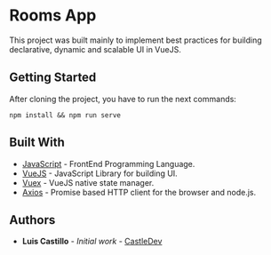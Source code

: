 # Rooms App

This project was built mainly to implement best practices for building declarative, dynamic and scalable UI in VueJS.

## Getting Started
After cloning the project, you have to run the next commands:

```
npm install && npm run serve
```

## Built With

* [JavaScript]() - FrontEnd Programming Language.
* [VueJS]() - JavaScript Library for building UI.
* [Vuex]() - VueJS native state manager.
* [Axios]() - Promise based HTTP client for the browser and node.js.

## Authors

* **Luis Castillo** - *Initial work* - [CastleDev](https://github.com/CastilloLuis)
